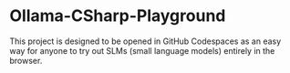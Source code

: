 # Ollama-CSharp-Playground
This project is designed to be opened in GitHub Codespaces as an easy way for anyone to try out SLMs (small language models) entirely in the browser.
